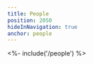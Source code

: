 ```yaml
---
title: People
position: 2050
hideInNavigation: true
anchor: people
---
```


<%- include('/people') %>
